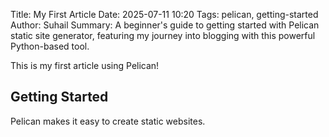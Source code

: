 Title: My First Article
Date: 2025-07-11 10:20
Tags: pelican, getting-started
Author: Suhail
Summary: A beginner's guide to getting started with Pelican static site generator, featuring my journey into blogging with this powerful Python-based tool.

This is my first article using Pelican!

## Getting Started

Pelican makes it easy to create static websites.
